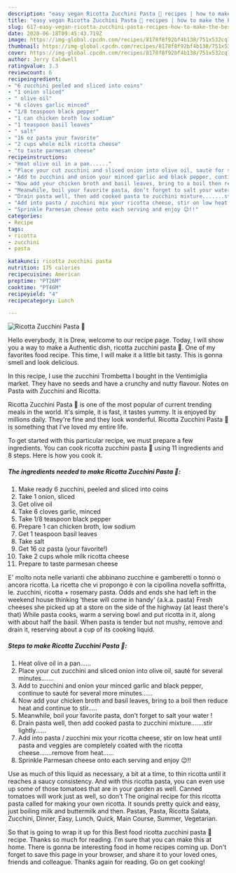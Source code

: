 ```yaml
---
description: "easy vegan Ricotta Zucchini Pasta 🍝 recipes | how to make the best Ricotta Zucchini Pasta 🍝"
title: "easy vegan Ricotta Zucchini Pasta 🍝 recipes | how to make the best Ricotta Zucchini Pasta 🍝"
slug: 617-easy-vegan-ricotta-zucchini-pasta-recipes-how-to-make-the-best-ricotta-zucchini-pasta
date: 2020-06-18T09:45:43.719Z
image: https://img-global.cpcdn.com/recipes/8178f8f92bf4b138/751x532cq70/ricotta-zucchini-pasta-🍝-recipe-main-photo.jpg
thumbnail: https://img-global.cpcdn.com/recipes/8178f8f92bf4b138/751x532cq70/ricotta-zucchini-pasta-🍝-recipe-main-photo.jpg
cover: https://img-global.cpcdn.com/recipes/8178f8f92bf4b138/751x532cq70/ricotta-zucchini-pasta-🍝-recipe-main-photo.jpg
author: Jerry Caldwell
ratingvalue: 3.3
reviewcount: 6
recipeingredient:
- "6 zucchini peeled and sliced into coins"
- "1 onion sliced"
- " olive oil"
- "6 cloves garlic minced"
- "1/8 teaspoon black pepper"
- "1 can chicken broth low sodium"
- "1 teaspoon basil leaves"
- " salt"
- "16 oz pasta your favorite"
- "2 cups whole milk ricotta cheese"
- "to taste parmesan cheese"
recipeinstructions:
- "Heat olive oil in a pan......"
- "Place your cut zucchini and sliced onion into olive oil, sauté for several minutes......."
- "Add to zucchini and onion your minced garlic and black pepper, continue to sauté for several more minutes......"
- "Now add your chicken broth and basil leaves, bring to a boil then reduce heat and continue to stir....."
- "Meanwhile, boil your favorite pasta, don’t forget to salt your water !"
- "Drain pasta well, then add cooked pasta to zucchini mixture.......stir lightly......"
- "Add into pasta / zucchini mix your ricotta cheese, stir on low heat until pasta and veggies are completely coated with the ricotta cheese.......remove from heat......"
- "Sprinkle Parmesan cheese onto each serving and enjoy 😉!!"
categories:
- Recipe
tags:
- ricotta
- zucchini
- pasta

katakunci: ricotta zucchini pasta 
nutrition: 175 calories
recipecuisine: American
preptime: "PT26M"
cooktime: "PT46M"
recipeyield: "4"
recipecategory: Lunch

---
```



![Ricotta Zucchini Pasta 🍝](https://img-global.cpcdn.com/recipes/8178f8f92bf4b138/751x532cq70/ricotta-zucchini-pasta-🍝-recipe-main-photo.jpg)

Hello everybody, it is Drew, welcome to our recipe page. Today, I will show you a way to make a Authentic dish, ricotta zucchini pasta 🍝. One of my favorites food recipe. This time, I will make it a little bit tasty. This is gonna smell and look delicious.

In this recipe, I use the zucchini Trombetta I bought in the Ventimiglia market. They have no seeds and have a crunchy and nutty flavour. Notes on Pasta with Zucchini and Ricotta.

Ricotta Zucchini Pasta 🍝 is one of the most popular of current trending meals in the world. It's simple, it is fast, it tastes yummy. It is enjoyed by millions daily. They're fine and they look wonderful. Ricotta Zucchini Pasta 🍝 is something that I've loved my entire life.


To get started with this particular recipe, we must prepare a few ingredients. You can cook ricotta zucchini pasta 🍝 using 11 ingredients and 8 steps. Here is how you cook it.

<!--inarticleads1-->

##### The ingredients needed to make Ricotta Zucchini Pasta 🍝:

1. Make ready 6 zucchini, peeled and sliced into coins
1. Take 1 onion, sliced
1. Get  olive oil
1. Take 6 cloves garlic, minced
1. Take 1/8 teaspoon black pepper
1. Prepare 1 can chicken broth, low sodium
1. Get 1 teaspoon basil leaves
1. Take  salt
1. Get 16 oz pasta (your favorite!)
1. Take 2 cups whole milk ricotta cheese
1. Prepare to taste parmesan cheese


E&#39; molto nota nelle varianti che abbinano zucchine e gamberetti o tonno o ancora ricotta. La ricetta che vi propongo è con la cipollina novella soffritta, le. zucchini, ricotta + rosemary pasta. Odds and ends she had left in the weekend house thinking &#39;these will come in handy&#39; (a.k.a. pasta) Fresh cheeses she picked up at a store on the side of the highway (at least there&#39;s that) While pasta cooks, warm a serving bowl and put ricotta in it, along with about half the basil. When pasta is tender but not mushy, remove and drain it, reserving about a cup of its cooking liquid. 

<!--inarticleads2-->

##### Steps to make Ricotta Zucchini Pasta 🍝:

1. Heat olive oil in a pan......
1. Place your cut zucchini and sliced onion into olive oil, sauté for several minutes.......
1. Add to zucchini and onion your minced garlic and black pepper, continue to sauté for several more minutes......
1. Now add your chicken broth and basil leaves, bring to a boil then reduce heat and continue to stir.....
1. Meanwhile, boil your favorite pasta, don’t forget to salt your water !
1. Drain pasta well, then add cooked pasta to zucchini mixture.......stir lightly......
1. Add into pasta / zucchini mix your ricotta cheese, stir on low heat until pasta and veggies are completely coated with the ricotta cheese.......remove from heat......
1. Sprinkle Parmesan cheese onto each serving and enjoy 😉!!


Use as much of this liquid as necessary, a bit at a time, to thin ricotta until it reaches a saucy consistency. And with this ricotta pasta, you can even use up some of those tomatoes that are in your garden as well. Canned tomatoes will work just as well, so don&#39;t The original recipe for this ricotta pasta called for making your own ricotta. It sounds pretty quick and easy, just boiling milk and buttermilk and then. Pastas, Pasta, Ricotta Salata, Zucchini, Dinner, Easy, Lunch, Quick, Main Course, Summer, Vegetarian. 

So that is going to wrap it up for this Best food ricotta zucchini pasta 🍝 recipe. Thanks so much for reading. I'm sure that you can make this at home. There is gonna be interesting food in home recipes coming up. Don't forget to save this page in your browser, and share it to your loved ones, friends and colleague. Thanks again for reading. Go on get cooking!
